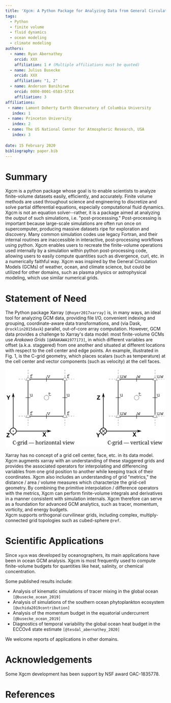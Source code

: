 ```yaml
---
title: 'Xgcm: A Python Package for Analyzing Data from General Circulation Models'
tags:
  - Python
  - finite volume
  - fluid dynamics
  - ocean modeling
  - climate modeling
authors:
  - name: Ryan Abernathey
    orcid: XXX
    affiliation: 1 # (Multiple affiliations must be quoted)
  - name: Julius Busecke
    orcid: XXX
    affiliation: "1, 2"
  - name: Anderson Banihirwe
    orcid: 0000-0001-6583-571X
    affiliation: 3
affiliations:
 - name: Lamont Doherty Earth Observatory of Columbia University
   index: 1
 - name: Princeton University
   index: 2
 - name: The US National Center for Atmospheric Research, USA
   index: 3 
   
date: 15 February 2020
bibliography: paper.bib
---
```


# Summary

Xgcm is a python package whose goal is to enable scientists to analyze
finite-volume datasets easily, efficiently, and accurately.
Finite volume methods are used throughout science and engineering to
discretize and solve partial differential equations, especially computational fluid dynamics.
Xgcm is not an equation solver--rather, it is a package aimed at analyzing
the *output* of such simulations, i.e. "post-processsing."
Post-processing is important because large-scale simulations are often run
once on supercomputer, producing massive datasets ripe for exploration and
discovery.
Many common simulation codes use legacy Fortran, and their internal routines
are inaccessible in interactive, post-processing workflows using python.
Xgcm enables users to recreate the finite-volume operations used
internally by a simulation within python post-processing code, allowing users
to easily compute quantities such as divergence, curl, etc. in a numerically
faithful way.
Xgcm was inspired by the General Circulation Models (GCMs) of weather,
ocean, and climate science, but could be utilized for other domains, such
as plasma physics or astrophysical modeling, which use similar numerical grids.

# Statement of Need

The Python package Xarray  `[@hoyer2017xarray]` is, in many ways, an ideal tool for analyzing GCM
data, providing file I/O, convenient indexing and grouping, coordinate-aware data
transformations, and (via Dask, `@rocklin2015dask`) parallel, out-of-core array computation.
However, GCM data provides a challenge to Xarray's data model: most finite-volume GCMs use
_Arakawa Grids_ `[@ARAKAWA1977173]`, in which different variables are offset (a.k.a. staggered) from one another and situated at different locations with respect to the cell center and edge points.
An example, illustrated in Fig. 1, is the C-grid geometry, which places scalars
(such as temperature) at the cell center and vector components (such as velocity)
at the cell faces.

![Example figure.](doc/images/grid2d_hv.svg)

Xarray has no concept of a grid cell center, face, etc. in its data model.
Xgcm augments xarray with an understanding of these staggered grids and
provides the associated operators for interpolating and differencing variables
from one grid position to another while keeping track of their coordinates.
Xgcm also includes an understanding of grid "metrics," the distance / area /
volume measures which characterize the grid-cell geometry.
By combining the primitive interpolation / difference
operators with the metrics, Xgcm can perform finite-volume integrals and
derivatives in a manner consistent with simulation internals.
Xgcm therefore can serve as a foundation for advanced GCM analytics, such as
tracer, momentum, vorticity, and energy budgets.  
Xgcm supports orthogonal curvilinear grids, including complex, multiply-connected
grid topologies such as cubed-sphere `@ref`.

# Scientific Applications

Since ``xgcm`` was developed by oceanographers, its main applications have been
in ocean GCM analysis.
Xgcm is most frequently used to compute finite-volume budgets for quantities
like heat, salinity, or chemical concentration.

Some published results include:
- Analysis of kinematic simulations of tracer mixing in the global ocean `[@busecke_ocean_2019]`
- Analysis of simulations of the southern ocean phytoplankton ecosystem `[@uchida2019contribution]`
- Analysis of the momentum budget in the equatorial undercurrent `[@busecke_ocean_2019]`
- Diagnostics of temporal variability the global ocean heat budget in the ECCOv4 state estimate `[@tesdal_abernathey_2020]`

We welcome reports of applications in other domains.

# Acknowledgements

Some Xgcm development has been support by NSF award OAC-1835778.

# References
